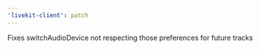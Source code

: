 ```yaml
---
'livekit-client': patch
---
```


Fixes switchAudioDevice not respecting those preferences for future tracks
